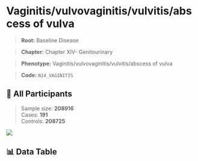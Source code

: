 # Vaginitis/vulvovaginitis/vulvitis/abscess of vulva

> **Root:** Baseline Disease  

> **Chapter:** Chapter XIV- Genitourinary  

> **Phenotype:** Vaginitis/vulvovaginitis/vulvitis/abscess of vulva  

> **Code:** `N14_VAGINITIS`

## 🧪 All Participants  
> Sample size: **208916**  
> Cases: **191**  
> Controls: **208725**
<img src="/Sensitive/Figures/ALL/Incidence/N14_VAGINITIS.png"/>

## 📊 Data Table
<CsvTableMRF src="/Sensitive/Data/ALL/Incidence/COX_N14_VAGINITIS.csv"/>

